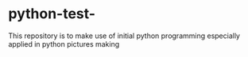 # python-test-
This repository is to make use of initial python programming especially applied in python pictures making
